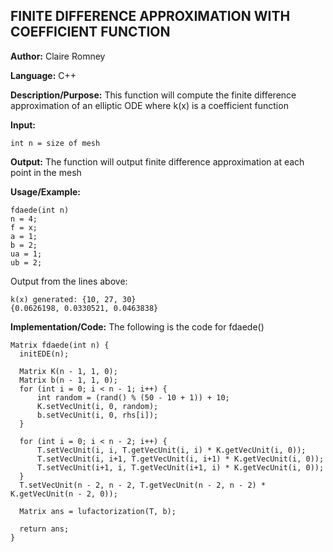 ## FINITE DIFFERENCE APPROXIMATION WITH COEFFICIENT FUNCTION

**Author:** Claire Romney

**Language:** C++

**Description/Purpose:** This function will compute the finite difference approximation of an elliptic ODE where k(x) is a coefficient function

**Input:**

	int n = size of mesh
	
**Output:** The function will output finite difference approximation at each point in the mesh

**Usage/Example:**

	fdaede(int n)
	n = 4;
	f = x;
	a = 1;
	b = 2;
	ua = 1;
	ub = 2;

Output from the lines above:

	k(x) generated: {10, 27, 30}
	{0.0626198, 0.0330521, 0.0463838}
    
**Implementation/Code:** The following is the code for fdaede()

	Matrix fdaede(int n) {
	  initEDE(n);

	  Matrix K(n - 1, 1, 0);
	  Matrix b(n - 1, 1, 0);
	  for (int i = 0; i < n - 1; i++) {
		  int random = (rand() % (50 - 10 + 1)) + 10;
		  K.setVecUnit(i, 0, random);
		  b.setVecUnit(i, 0, rhs[i]);
	  }

	  for (int i = 0; i < n - 2; i++) {
		  T.setVecUnit(i, i, T.getVecUnit(i, i) * K.getVecUnit(i, 0));
		  T.setVecUnit(i, i+1, T.getVecUnit(i, i+1) * K.getVecUnit(i, 0));
		  T.setVecUnit(i+1, i, T.getVecUnit(i+1, i) * K.getVecUnit(i, 0));
	  }
	  T.setVecUnit(n - 2, n - 2, T.getVecUnit(n - 2, n - 2) * K.getVecUnit(n - 2, 0));

	  Matrix ans = lufactorization(T, b);

	  return ans;
	}
